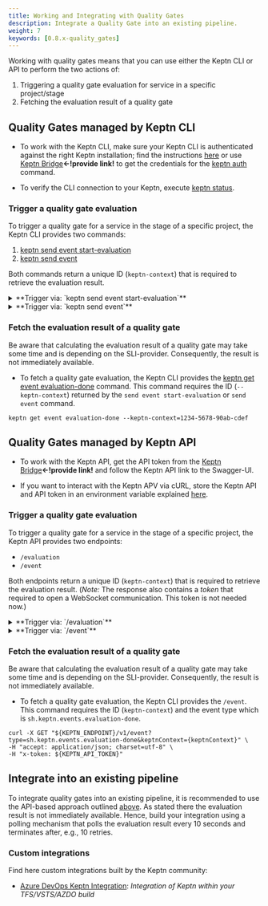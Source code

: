 ```yaml
---
title: Working and Integrating with Quality Gates
description: Integrate a Quality Gate into an existing pipeline.
weight: 7
keywords: [0.8.x-quality_gates]
---
```


Working with quality gates means that you can use either the Keptn CLI or API to perform the two actions of: 

1. Triggering a quality gate evaluation for service in a specific project/stage
1. Fetching the evaluation result of a quality gate 

## Quality Gates managed by Keptn CLI

* To work with the Keptn CLI, make sure your Keptn CLI is authenticated against the right Keptn installation; find the instructions [here](../../operate/install/#authenticate-keptn-cli) or use [Keptn Bridge]()**<-!provide link!** to get the credentials for the [keptn auth](../../reference/cli/commands/keptn_auth/) command.

* To verify the CLI connection to your Keptn, execute [keptn status](../../reference/cli/commands/keptn_status/).

### Trigger a quality gate evaluation

To trigger a quality gate for a service in the stage of a specific project, the Keptn CLI provides two commands: 

1. [keptn send event start-evaluation](../../reference/cli/commands/keptn_send_event_start-evaluation/)
1. [keptn send event](../../reference/cli/commands/keptn_send_event/)

Both commands return a unique ID (`keptn-context`) that is required to retrieve the evaluation result. 

<details><summary>**Trigger via: `keptn send event start-evaluation`**</summary>
<p>

* This command allows specifying the timeframe of the evaluation using the `--start`, `--end`, or `timeframe` flags. 

* To trigger, for example, a quality gate evaluation of `5` minutes starting at `2020-12-31T11:59:59`, use the command as follows:

```console
keptn send event start-evaluation --project=easyBooking --stage=quality_assurance --service=booking --start=2020-12-31T11:59:59 --timeframe=5m
```

</p>
</details>

<details><summary>**Trigger via: `keptn send event`**</summary>
<p>

* Specify a valid Keptn CloudEvent of type [sh.keptn.event.start-evaluation](https://github.com/keptn/spec/blob/0.1.5/cloudevents.md#start-evaluation) and store it as JSON file, e.g.: `trigger_quality_gate.json`

```json
{
  "source": "keptn-cli",
  "specversion": "0.2",
  "type": "sh.keptn.event.start-evaluation",
  "contenttype": "application/json",
  "data": {
    "deploymentstrategy": "",
    "image": "docker.io/keptnexamples/booking",
    "tag": "0.11.2",
    "start": "2020-09-01T08:31:06Z",
    "end": "2020-09-01T08:36:06Z",
    "labels": {
      "buildId": "build-17",
      "owner": "JohnDoe",
      "testNo": "47-11"
    },
    "project": "easyBooking",
    "service": "booking",
    "stage": "quality_assurance",
    "teststrategy": "manual"
  }
}
```

* Trigger a quality gate by sending the CloudEvent to Keptn:

```console
keptn send event --file=trigger_quality_gate.json 
```

</p>
</details>

### Fetch the evaluation result of a quality gate

Be aware that calculating the evaluation result of a quality gate may take some time and is depending on the SLI-provider. Consequently, the result is not immediately available.

* To fetch a quality gate evaluation, the Keptn CLI provides the [keptn get event evaluation-done](../../reference/cli/commands/keptn_get_event_evaluation-done/) command. This command requires the ID (`--keptn-context`) returned by the `send event start-evaluation` or `send event` command.

```console
keptn get event evaluation-done --keptn-context=1234-5678-90ab-cdef
```

## Quality Gates managed by Keptn API

* To work with the Keptn API, get the API token from the [Keptn Bridge]()**<-!provide link!** and follow the Keptn API link to the Swagger-UI. 

* If you want to interact with the Keptn APV via cURL, store the Keptn API and API token in an environment variable explained [here](../../operate/install/#authenticate-keptn-cli).

### Trigger a quality gate evaluation 

To trigger a quality gate for a service in the stage of a specific project, the Keptn API provides two endpoints: 

* `/evaluation`
* `/event`

Both endpoints return a unique ID (`keptn-context`) that is required to retrieve the evaluation result. (*Note:* The response also contains a *token* that required to open a WebSocket communication. This token is not needed now.)

<details><summary>**Trigger via: `/evaluation`**</summary>
<p>

* This endpoint requires as path parameter the `projectName`, `stageName`, and `serviceName`: `/api/v1/project/{projectName}/stage/{stageName}/service/{serviceName}/evaluation`

* The payload looks as follows (go either with the `to` or `timeframe` parameter):

```json
{
    "from": "2020-09-28T07:00:00",     // required
    "to": "2020-09-28T07:05:00",       // cannot be used in combination with 'timeframe'
    "timeframe": "5m",                 // cannot be used in combination with 'to',
    "labels": {
      "buildId": "build-17",
      "owner": "JohnDoe",
      "testNo": "47-11"
    }
}
```

* Trigger a quality gate with a POST request on `/evaluation`:

```console
curl -X POST "${KEPTN_ENDPOINT}/v1/project/easyBooking/stage/quality_assurance/service/booking/evaluation" \
-H "accept: application/json; charset=utf-8" \
-H "x-token: ${KEPTN_API_TOKEN}" \
-H "Content-Type: application/json; charset=utf-8" \
-d "{ \"from\": \"2020-09-28T07:00:00\", \"timeframe\": \"5m\", \"labels\":{\"buildId\":\"build-17\",\"owner\":\"JohnDoe\",\"testNo\":\"47-11\"}}"
```

</p>
</details>

<details><summary>**Trigger via: `/event`**</summary>
<p>

* Specify a valid Keptn CloudEvent of type [sh.keptn.event.start-evaluation](https://github.com/keptn/spec/blob/0.1.5/cloudevents.md#start-evaluation) and store it as JSON file, e.g.: `trigger_quality_gate.json`

```json
{
  "source": "keptn-cli",
  "specversion": "0.2",
  "id": "c5f749e6-cce7-43b8-943b-fd45e0b87e5a",
  "type": "sh.keptn.event.start-evaluation",
  "contenttype": "application/json",
  "data": {
    "deploymentstrategy": "",
    "image": "docker.io/keptnexamples/booking",
    "tag": "0.11.2",
    "start": "2020-09-01T08:31:06Z",
    "end": "2020-09-01T08:36:06Z",
    "labels": {
      "buildId": "build-17",
      "owner": "JohnDoe",
      "number": "1234"
    },
    "project": "easyBooking",
    "service": "booking",
    "stage": "quality_assurance",
    "teststrategy": "manual"
  }
}
```

* Trigger a quality gate with a POST request on `/event`:

```console
curl -X POST "${KEPTN_ENDPOINT}/v1/event" \
-H "accept: application/json; charset=utf-8" \
-H "x-token: ${KEPTN_API_TOKEN}" \
-H "Content-Type: application/json; charset=utf-8" \
-d @./trigger_quality_gate.json
```

</p>
</details>

### Fetch the evaluation result of a quality gate 

Be aware that calculating the evaluation result of a quality gate may take some time and is depending on the SLI-provider. Consequently, the result is not immediately available.

* To fetch a quality gate evaluation, the Keptn CLI provides the `/event`. This command requires the ID (`keptn-context`) and the event type which is `sh.keptn.events.evaluation-done`. 

```console
curl -X GET "${KEPTN_ENDPOINT}/v1/event?type=sh.keptn.events.evaluation-done&keptnContext={keptnContext}" \
-H "accept: application/json; charset=utf-8" \
-H "x-token: ${KEPTN_API_TOKEN}"
```

## Integrate into an existing pipeline

To integrate quality gates into an existing pipeline, it is recommended to use the API-based approach outlined [above](./#quality-gates-managed-by-keptn-api). As stated there the evaluation result is not immediately available. Hence, build your integration using a polling mechanism that polls the evaluation result every 10 seconds and terminates after, e.g., 10 retries. 

### Custom integrations

Find here custom integrations built by the Keptn community:

* [Azure DevOps Keptn Integration](https://github.com/keptn-sandbox/keptn-azure-devops-extension): *Integration of Keptn within your TFS/VSTS/AZDO build*  
